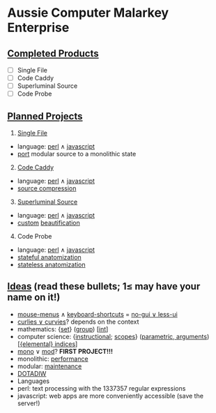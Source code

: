 # Aussie Computer Malarkey Enterprise
## [Completed Products](https://en.wikipedia.org/wiki/Free_and_open-source_software)
- [ ] Single File
- [ ] Code Caddy
- [ ] Superluminal Source
- [ ] Code Probe

## [Planned Projects](https://en.wikipedia.org/wiki/Outline_of_software)
1. [Single File](https://en.wiktionary.org/wiki/single_file)
 * language: [perl](https://en.wikipedia.org/wiki/Console_application) ∧ [javascript](https://en.wikipedia.org/wiki/Web_application)
 * [port](https://en.wikipedia.org/wiki/Porting) modular source to a monolithic state
2. [Code Caddy](https://en.wikipedia.org/wiki/Code_golf)
 * language: [perl](https://en.wikipedia.org/wiki/Console_application) ∧ [javascript](https://en.wikipedia.org/wiki/Web_application)
 * [source compression](https://en.wikipedia.org/wiki/Minification_%28programming%29)
3. [Superluminal Source](https://en.wikipedia.org/wiki/Reverse_engineering)
 * language: [perl](https://en.wikipedia.org/wiki/Console_application) ∧ [javascript](https://en.wikipedia.org/wiki/Web_application)
 * [custom](https://en.wikipedia.org/wiki/Programming_style) [beautification](https://en.wikipedia.org/wiki/Prettyprint)
4. Code Probe
 * language: [perl](https://en.wikipedia.org/wiki/Console_application) ∧ [javascript](https://en.wikipedia.org/wiki/Web_application)
 * [stateful anatomization](https://en.wikipedia.org/wiki/Static_program_analysis)
 * [stateless anatomization](https://en.wikipedia.org/wiki/Dynamic_program_analysis)

## [Ideas](https://en.wikipedia.org/wiki/List_of_software_categories) (read these bullets; 1≤ may have your name on it!)
* [mouse-menus](https://en.wikipedia.org/wiki/Context_menu) ∧ [keyboard-shortcuts](https://en.wikipedia.org/wiki/Keyboard_shortcut) = [no-gui ∨ less-ui](https://en.wikipedia.org/wiki/Cruft)
* [curlies ∨ curvies](https://en.wikipedia.org/wiki/Bracket#Specific_uses)? depends on the context
 * mathematics: {[set](https://en.wikipedia.org/wiki/Set_%28mathematics%29)} ([group](https://en.wikipedia.org/wiki/Order_of_operations)) [[int](https://en.wikipedia.org/wiki/Nearest_integer_function)]
 * computer science: {[instructional](https://en.wikipedia.org/wiki/Block_%28programming%29); [scopes](https://en.wikipedia.org/wiki/Scope_%28computer_science%29)} ([parametric, arguments](https://en.wikipedia.org/wiki/Parameter_%28computer_programming%29)) [[{elemental} indices](https://en.wikipedia.org/wiki/Index#Computer_sciences)]
* [mono](https://en.wikipedia.org/wiki/Monolith_%28disambiguation%29#Computers) ∨ [mod](https://en.wikipedia.org/wiki/Modularity)? **FIRST PROJECT!!!**
 * monolithic: [performance](https://en.wikipedia.org/wiki/Benchmark_%28computing%29)
 * modular: [maintenance](https://en.wikipedia.org/wiki/Maintenance,_repair,_and_operations)
* [DOTADIW](https://en.wikipedia.org/wiki/Neural_network_software)
* Languages
 * perl: text processing with the 1337357 regular expressions
 * javascript: web apps are more conveniently accessible (save the server!)
